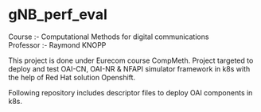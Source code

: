 # gNB_perf_eval

Course :-  Computational Methods for digital communications <br/>
Professor :- Raymond KNOPP

This project is done under Eurecom course CompMeth. Project targeted to deploy and test OAI-CN, OAI-NR & NFAPI simulator framework in k8s with the help of Red Hat solution Openshift.

Following repository includes descriptor files to deploy OAI components in k8s.
